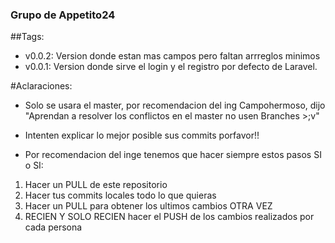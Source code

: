 ### Grupo de Appetito24

##Tags:
- v0.0.2: Version donde estan mas campos pero faltan arrreglos minimos
- v0.0.1: Version donde sirve el login y el registro por defecto de Laravel.

#Aclaraciones:
- Solo se usara el master, por recomendacion del ing Campohermoso, dijo "Aprendan a resolver los conflictos en el master no usen Branches >;v"

- Intenten explicar lo mejor posible sus commits porfavor!!

- Por recomendacion del inge tenemos que hacer siempre estos pasos SI o SI:


<ol>
<li>Hacer un PULL de este repositorio</li>
<li>Hacer tus commits locales todo lo que quieras</li>
<li>Hacer un PULL para obtener los ultimos cambios OTRA VEZ</li>
<li>RECIEN Y SOLO RECIEN hacer el PUSH de los cambios realizados por cada persona</li>
</ol>
